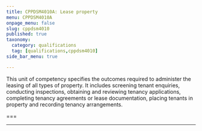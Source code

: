 ```yaml
---
title: CPPDSM4010A: Lease property
menu: CPPDSM4010A
onpage_menu: false
slug: cppdsm4010
published: true
taxonomy:
  category: qualifications
  tag: [qualifications,cppdsm4010]
side_bar_menu: true

---
```


This unit of competency specifies the outcomes required to administer the leasing of all types of property. It includes screening tenant enquiries, conducting inspections, obtaining and reviewing tenancy applications, completing tenancy agreements or lease documentation, placing tenants in property and recording tenancy arrangements.

===

---
